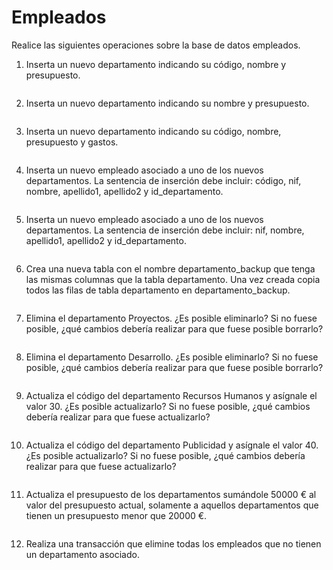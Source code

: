 # Empleados
Realice las siguientes operaciones sobre la base de datos empleados.

1. Inserta un nuevo departamento indicando su código, nombre y presupuesto.
```sql

```



2. Inserta un nuevo departamento indicando su nombre y presupuesto.
```sql

```



3. Inserta un nuevo departamento indicando su código, nombre, presupuesto y gastos.
```sql

```



4. Inserta un nuevo empleado asociado a uno de los nuevos departamentos. La sentencia de inserción debe incluir: código, nif, nombre, apellido1, apellido2 y id_departamento.
```sql

```



5. Inserta un nuevo empleado asociado a uno de los nuevos departamentos. La sentencia de inserción debe incluir: nif, nombre, apellido1, apellido2 y id_departamento.
```sql

```



6. Crea una nueva tabla con el nombre departamento_backup que tenga las mismas columnas que la tabla departamento. Una vez creada copia todos las filas de tabla departamento en departamento_backup.
```sql

```



7. Elimina el departamento Proyectos. ¿Es posible eliminarlo? Si no fuese posible, ¿qué cambios debería realizar para que fuese posible borrarlo?
```sql

```



8. Elimina el departamento Desarrollo. ¿Es posible eliminarlo? Si no fuese posible, ¿qué cambios debería realizar para que fuese posible borrarlo?
```sql

```



9. Actualiza el código del departamento Recursos Humanos y asígnale el valor 30. ¿Es posible actualizarlo? Si no fuese posible, ¿qué cambios debería realizar para que fuese actualizarlo?
```sql

```



10. Actualiza el código del departamento Publicidad y asígnale el valor 40. ¿Es posible actualizarlo? Si no fuese posible, ¿qué cambios debería realizar para que fuese actualizarlo?
```sql

```



11. Actualiza el presupuesto de los departamentos sumándole 50000 € al valor del presupuesto actual, solamente a aquellos departamentos que tienen un presupuesto menor que 20000 €.
```sql

```



12. Realiza una transacción que elimine todas los empleados que no tienen un departamento asociado.
```sql

```